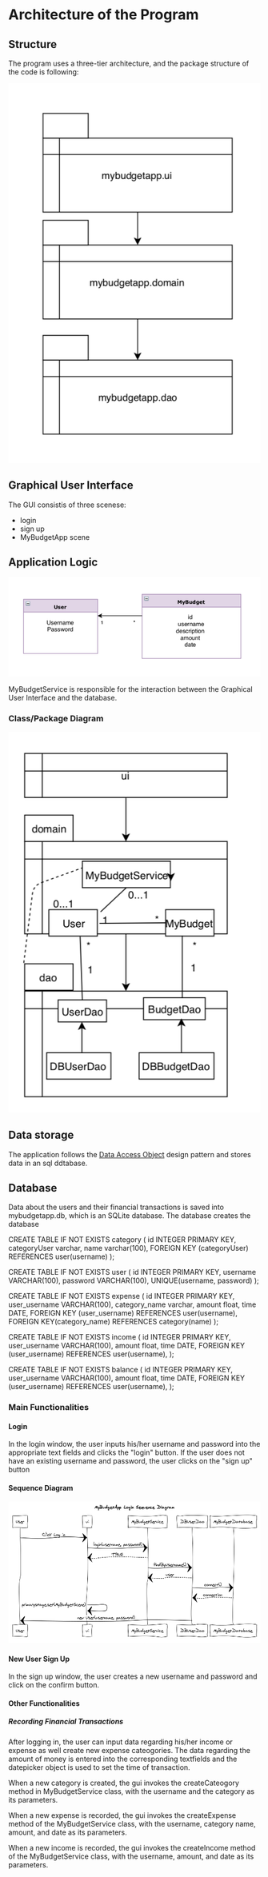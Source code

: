 # Architecture of the Program

## Structure

The program uses a three-tier architecture, and the package structure of the code is following:

<img src="https://github.com/sainioan/gitRep/blob/master/pictures/Structure.png">

## Graphical User Interface

The GUI consistis of three scenese:
- login
- sign up 
- MyBudgetApp scene

## Application Logic

<img src="https://github.com/sainioan/gitRep/blob/master/pictures/Sovelluslogiikka.png">

MyBudgetService is responsible for the interaction between the Graphical User Interface and the database.

### Class/Package Diagram
<img src="https://github.com/sainioan/gitRep/blob/master/pictures/class diagram.png">

## Data storage

The application follows the  [Data Access Object](https://en.wikipedia.org/wiki/Data_access_object) design pattern and stores data in an sql ddtabase.

## Database

Data about the users and their financial transactions is saved into mybudgetapp.db, which is an SQLite database. 
The database creates the database 

CREATE TABLE IF NOT EXISTS category (
id INTEGER PRIMARY KEY,
categoryUser varchar, 
name varchar(100),
FOREIGN KEY (categoryUser) REFERENCES user(username)
);
 
 CREATE TABLE IF NOT EXISTS user (
 id INTEGER PRIMARY KEY, 
 username VARCHAR(100),
 password VARCHAR(100),
 UNIQUE(username, password)
 );
 
 CREATE TABLE IF NOT EXISTS expense (
 id INTEGER PRIMARY KEY, 
 user_username VARCHAR(100),
 category_name varchar,
 amount float,
 time DATE,
 FOREIGN KEY (user_username) REFERENCES user(username),
 FOREIGN KEY(category_name) REFERENCES category(name)
 );
 
 CREATE TABLE IF NOT EXISTS income (
 id INTEGER PRIMARY KEY, 
 user_username VARCHAR(100),
 amount float,
 time DATE,
 FOREIGN KEY (user_username) REFERENCES user(username),
 );
 
 CREATE TABLE IF NOT EXISTS balance (
 id INTEGER PRIMARY KEY, 
 user_username VARCHAR(100),
 amount float,
 time DATE,
 FOREIGN KEY (user_username) REFERENCES user(username),
 );
 
 
### Main Functionalities

#### Login

In the login window, the user inputs his/her username and password into the appropriate text fields and clicks the "login" button. If the user does not have an existing username and password, the user clicks on the "sign up" button

#### Sequence Diagram

<img src="https://github.com/sainioan/gitRep/blob/master/pictures/MyBudgetApp Login Sequence Diagram.png">

#### New User Sign Up

In the sign up window, the user creates a new username and password and click on the confirm button.

#### Other Functionalities
##### Recording Financial Transactions

After logging in, the user can input data regarding his/her income or expense as well create new expense cateogories. The data regarding the amount of money is entered into the corresponding textfields and the datepicker object is used to set the time of transaction.

When a new category is created, the gui invokes the createCateogory method in MyBudgetService class, with the username and the category as its parameters.

When a new expense is recorded, the gui invokes the createExpense method of the MyBudgetService class, with the username, category name, amount, and date as its parameters.

When a new income is recorded, the gui invokes the createIncome method of the MyBudgetService class, with the username, amount, and date as its parameters.





